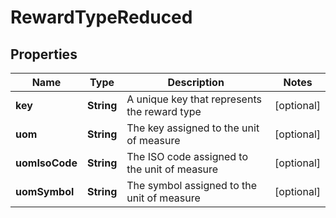 

# RewardTypeReduced


## Properties

Name | Type | Description | Notes
------------ | ------------- | ------------- | -------------
**key** | **String** | A unique key that represents the reward type |  [optional]
**uom** | **String** | The key assigned to the unit of measure  |  [optional]
**uomIsoCode** | **String** | The ISO code assigned to the unit of measure |  [optional]
**uomSymbol** | **String** | The symbol assigned to the unit of measure |  [optional]



